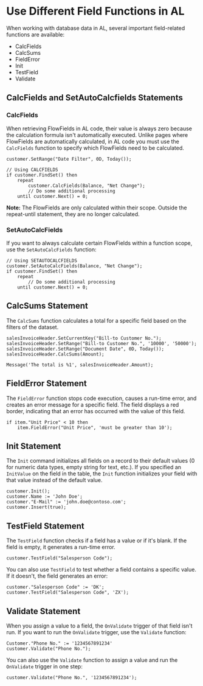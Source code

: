 # Use Different Field Functions in AL

When working with database data in AL, several important field-related functions are available:

- CalcFields
- CalcSums
- FieldError
- Init
- TestField
- Validate

## CalcFields and SetAutoCalcfields Statements

### CalcFields
When retrieving FlowFields in AL code, their value is always zero because the calculation formula isn't automatically executed. Unlike pages where FlowFields are automatically calculated, in AL code you must use the `CalcFields` function to specify which FlowFields need to be calculated.

```al
customer.SetRange("Date Filter", 0D, Today());

// Using CALCFIELDS
if customer.FindSet() then
    repeat
        customer.CalcFields(Balance, "Net Change");
        // Do some additional processing
    until customer.Next() = 0;
```

**Note:** The FlowFields are only calculated within their scope. Outside the repeat-until statement, they are no longer calculated.

### SetAutoCalcFields
If you want to always calculate certain FlowFields within a function scope, use the `SetAutoCalcFields` function:

```al
// Using SETAUTOCALCFIELDS
customer.SetAutoCalcFields(Balance, "Net Change");
if customer.FindSet() then
    repeat
        // Do some additional processing
    until customer.Next() = 0;
```

## CalcSums Statement

The `CalcSums` function calculates a total for a specific field based on the filters of the dataset.

```al
salesInvoiceHeader.SetCurrentKey("Bill-to Customer No.");
salesInvoiceHeader.SetRange("Bill-to Customer No.", '10000', '50000');
salesInvoiceHeader.SetRange("Document Date", 0D, Today());
salesInvoiceHeader.CalcSums(Amount);

Message('The total is %1', salesInvoiceHeader.Amount);
```

## FieldError Statement

The `FieldError` function stops code execution, causes a run-time error, and creates an error message for a specific field. The field displays a red border, indicating that an error has occurred with the value of this field.

```al
if item."Unit Price" < 10 then
    item.FieldError("Unit Price", 'must be greater than 10');
```

## Init Statement

The `Init` command initializes all fields on a record to their default values (0 for numeric data types, empty string for text, etc.). If you specified an `InitValue` on the field in the table, the `Init` function initializes your field with that value instead of the default value.

```al
customer.Init();
customer.Name := 'John Doe';
customer."E-Mail" := 'john.doe@contoso.com';
customer.Insert(true);
```

## TestField Statement

The `TestField` function checks if a field has a value or if it's blank. If the field is empty, it generates a run-time error.

```al
customer.TestField("Salesperson Code");
```

You can also use `TestField` to test whether a field contains a specific value. If it doesn't, the field generates an error:

```al
customer."Salesperson Code" := 'DK';
customer.TestField("Salesperson Code", 'ZX');
```

## Validate Statement

When you assign a value to a field, the `OnValidate` trigger of that field isn't run. If you want to run the `OnValidate` trigger, use the `Validate` function:

```al
Customer."Phone No." := '1234567891234'
customer.Validate("Phone No.");
```

You can also use the `Validate` function to assign a value and run the `OnValidate` trigger in one step:

```al
customer.Validate("Phone No.", '1234567891234');
```
